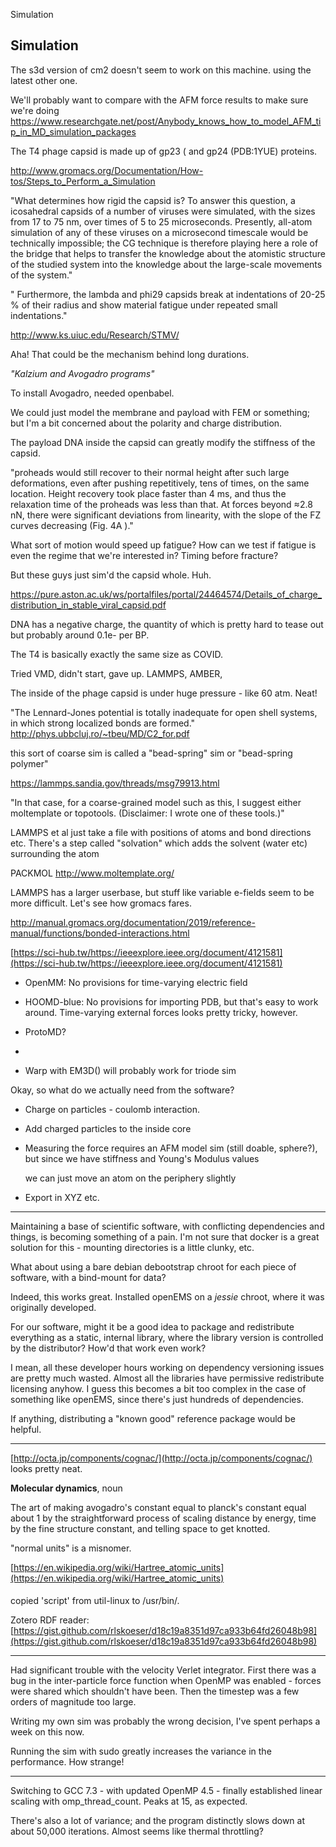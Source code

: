 Simulation

## Simulation

The s3d version of cm2 doesn't seem to work on this machine. using the latest other one.

We'll probably want to compare with the AFM force results to make sure we're doing 
https://www.researchgate.net/post/Anybody_knows_how_to_model_AFM_tip_in_MD_simulation_packages

The T4 phage capsid is made up of gp23 ( and gp24 (PDB:1YUE) proteins. 

http://www.gromacs.org/Documentation/How-tos/Steps_to_Perform_a_Simulation

"What determines how rigid the capsid is? To answer this question, a icosahedral capsids of a number of viruses were simulated, with the sizes from 17 to 75 nm, over times of 5 to 25 microseconds. Presently, all-atom simulation of any of these viruses on a microsecond timescale would be technically impossible; the CG technique is therefore playing here a role of the bridge that helps to transfer the knowledge about the atomistic structure of the studied system into the knowledge about the large-scale movements of the system."

" Furthermore, the lambda and phi29 capsids break at indentations of 20-25 % of their radius and show material fatigue under repeated small indentations."

http://www.ks.uiuc.edu/Research/STMV/

Aha! That could be the mechanism behind long durations. 

*"Kalzium and Avogadro programs"*

To install Avogadro, needed openbabel.

We could just model the membrane and payload with FEM or something; but I'm a bit concerned about the polarity and charge distribution.

The payload DNA inside the capsid can greatly modify the stiffness of the capsid.

"proheads would still recover to their normal height after such large deformations, even after pushing repetitively, tens of times, on the same location. Height recovery took place faster than 4 ms, and thus the relaxation time of the proheads was less than that. At forces beyond ≈2.8 nN, there were significant deviations from linearity, with the slope of the FZ curves decreasing (Fig. 4A )."

What sort of motion would speed up fatigue? How can we test if fatigue is even the regime that we're interested in? Timing before fracture?

But these guys just sim'd the capsid whole. Huh.

https://pure.aston.ac.uk/ws/portalfiles/portal/24464574/Details_of_charge_distribution_in_stable_viral_capsid.pdf

DNA has a negative charge, the quantity of which is pretty hard to tease out but probably around 0.1e- per BP.

The T4 is basically exactly the same size as COVID.

Tried VMD, didn't start, gave up. LAMMPS, AMBER, 

The inside of the phage capsid is under huge pressure - like 60 atm. Neat!

"The Lennard-Jones potential is totally inadequate for open shell systems,
in which strong localized bonds are formed."
http://phys.ubbcluj.ro/~tbeu/MD/C2_for.pdf

this sort of coarse sim is called a "bead-spring" sim or "bead-spring polymer"

https://lammps.sandia.gov/threads/msg79913.html

"In that case, for a coarse-grained model such as this, I suggest
either moltemplate or topotools.  (Disclaimer: I wrote one of these
tools.)"

LAMMPS et al just take a file with positions of atoms and bond directions etc. There's a step called "solvation" which adds the solvent (water etc) surrounding the atom

PACKMOL
http://www.moltemplate.org/

LAMMPS has a larger userbase, but stuff like variable e-fields seem to be more difficult. Let's see how gromacs fares.

http://manual.gromacs.org/documentation/2019/reference-manual/functions/bonded-interactions.html

[https://sci-hub.tw/https://ieeexplore.ieee.org/document/4121581](https://sci-hub.tw/https://ieeexplore.ieee.org/document/4121581)

- OpenMM: No provisions for time-varying electric field

- HOOMD-blue: No provisions for importing PDB, but that's easy to work around. Time-varying external forces looks pretty tricky, however.

- ProtoMD?

- 

- Warp with EM3D() will probably work for triode sim

Okay, so what do we actually need from the software?

- Charge on particles - coulomb interaction.

- Add charged particles to the inside core

- Measuring the force requires an AFM model sim (still doable, sphere?), but since we have stiffness and Young's Modulus values
  
  we can just move an atom on the periphery slightly 

- Export in XYZ etc.

---

Maintaining a base of scientific software, with conflicting dependencies and things, is becoming something of a pain. I'm not sure that docker is a great solution for this - mounting directories is a little clunky, etc. 

What about using a bare debian debootstrap chroot for each piece of software, with a bind-mount for data?

Indeed, this works great. Installed openEMS on a *jessie* chroot, where it was originally developed.

For our software, might it be a good idea to package and redistribute everything as a static, internal library, where the library version is controlled by the distributor? How'd that work even work?

I mean, all these developer hours working on dependency versioning issues are pretty much wasted. Almost all the libraries have permissive redistribute licensing anyhow. I guess this becomes a bit too complex in the case of something like openEMS, since there's just hundreds of dependencies.

If anything, distributing a "known good" reference package would be helpful.

-----

[http://octa.jp/components/cognac/](http://octa.jp/components/cognac/) looks pretty neat.

**Molecular dynamics**, noun

The art of making avogadro's constant equal to planck's constant equal about 1 by the straightforward process of scaling distance by energy, time by the fine structure constant, and telling space to get knotted.

"normal units" is a misnomer.

[https://en.wikipedia.org/wiki/Hartree_atomic_units](https://en.wikipedia.org/wiki/Hartree_atomic_units)

#### 

copied 'script' from util-linux to /usr/bin/.

Zotero RDF reader: [https://gist.github.com/rlskoeser/d18c19a8351d97ca933b64fd26048b98](https://gist.github.com/rlskoeser/d18c19a8351d97ca933b64fd26048b98)

----

Had significant trouble with the velocity Verlet integrator. First there was a bug in the inter-particle force function when OpenMP was enabled - forces were shared which shouldn't have been. Then the timestep was a few orders of magnitude too large.

Writing my own sim was probably the wrong decision, I've spent perhaps a week on this now.

Running the sim with sudo greatly increases the variance in the performance. How strange!

-----

Switching to GCC 7.3 - with updated OpenMP 4.5 - finally established linear scaling with omp_thread_count. Peaks at 15, as expected.

There's also a lot of variance; and the program distinctly slows down at about 50,000 iterations. Almost seems like thermal throttling?




